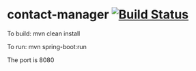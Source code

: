 # contact-manager [![Build Status](https://travis-ci.org/Sodala/contact-manager.svg?branch=master)](https://travis-ci.org/Sodala/contact-manager)


To build:  mvn clean install

To run: mvn spring-boot:run

The port is 8080 